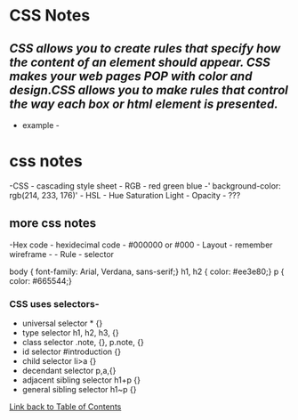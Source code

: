 # **CSS Notes**

## **_CSS allows you to create rules that specify how the content of an element should appear. CSS makes your web pages POP with color and design.CSS allows you to make rules that control the way each box or html element is presented._**

+ example - 

<!DOCTYPE html>
<html>
  <head>
    <title>Introducing CSS</title>
    <link href="css/example.css" type="text/css"
       rel="stylesheet" />
       </head>
       <body>
          <h1>css notes</h1>
          <p>-CSS - cascading style sheet 
             - RGB - red green blue -' background-color: rgb(214, 233, 176)'
             - HSL - Hue Saturation Light 
             - Opacity - ???</p>
          <h2>more css notes</h2>
          <p>-Hex code - hexidecimal code - #000000 or #000
             - Layout - remember wireframe - 
             - Rule 
             - selector</p>
       </body>
       </html>   
     
body {
    font-family: Arial, Verdana, sans-serif;}
h1, h2 {
  color: #ee3e80;}
p {
  color: #665544;}

### CSS uses selectors- 
+ universal selector * {}
+ type selector h1, h2, h3, {}
+ class selector .note, {}, p.note, {} 
+ id selector #introduction {}
+ child selector li>a {}
+ decendant selector p,a,{}
+ adjacent sibling selector h1+p {}
+ general sibling selector h1~p {} 

[Link back to Table of Contents](README.md)